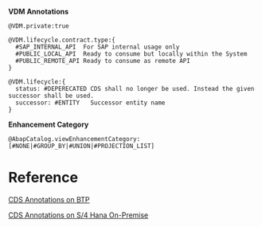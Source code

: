 **VDM Annotations**<br />

```
@VDM.private:true      

@VDM.lifecycle.contract.type:{
  #SAP_INTERNAL_API  For SAP internal usage only
  #PUBLIC_LOCAL_API  Ready to consume but locally within the System 
  #PUBLIC_REMOTE_API Ready to consume as remote API 
}

@VDM.lifecycle:{
  status: #DEPERECATED CDS shall no longer be used. Instead the given successor shall be used.
  successor: #ENTITY   Successor entity name
}
```

**Enhancement Category**<br />

```
@AbapCatalog.viewEnhancementCategory: [#NONE|#GROUP_BY|#UNION|#PROJECTION_LIST]
```

# Reference

[CDS Annotations on BTP](https://help.sap.com/docs/btp/sap-abap-restful-application-programming-model/cds-annotations)

[CDS Annotations on S/4 Hana On-Premise](https://help.sap.com/docs/ABAP_PLATFORM_NEW/fc4c71aa50014fd1b43721701471913d/130e02a697e14bf8b05dd6672c56250b.html)
